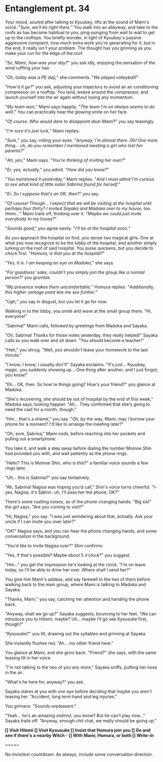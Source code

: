 # Entanglement pt. 34

Your mood, soured after talking to Kyuubey, lifts at the sound of Mami's voice. "*Sure, we'll be right there.*" You walk into an alleyway, and take to the roofs as has become habitual to you, ping-ponging from wall to wall to get up to the rooftops. You briefly wonder, in light of Kyuubey's passive aggressive complaint, how much extra work you're generating for it, but in the end, it really *isn't* your problem. The thought has you grinning as you make your run for the edge of the roof.

"*So, Mami, how was your day?*" you ask idly, enjoying the sensation of the wind ruffling your hair.

"*Oh, today was a PE day,*" she comments. "*We played volleyball!*"

"*How'd it go?*" you ask, adjusting your trajectory to avoid an air conditioning compressor on a rooftop. You land, weave around the compressor, and launch yourself into the air again without losing any momentum.

"*My team won,*" Mami says happily. "*The team I'm on always seems to do well.*" You can practically hear the glowing smile on her face.

"*Of course. Who would dare to disappoint dear Mami?*" you say teasingly.

"*I'm sure it's just luck,*" Mami replies.

"*Sure,*" you say, rolling your eyes. "*Anyway, I'm almost there. Oh! One more thing... uh, do you remember I mentioned meeting a girl who lost her parents?*"

"*Ah, yes,*" Mami says. "*You're thinking of inviting her over?*"

"*Er, yes, actually,*" you admit. "*How did you know?*"

"*You mentioned it yesterday,*" Mami replies. "*And I must admit I'm curious to see what kind of little sister Sabrina found for herself.*"

"*Er. So I suppose that's an OK, then?*" you say.

"*Of course! Though... I expect that we will be visiting at the hospital until perhaps four thirty? I invited Sayaka and Madoka over to my house, too. Hmm...*" Mami trails off, thinking over it. "*Maybe we could just invite everybody to my house?*"

"*Sounds good*," you agree easily. "*I'll be at the hospital soon.*"

As you approach the hospital on foot, you sense two magical girls. One at what you now recognize to be the lobby of the hospital, and another simply lurking on the roof of said hospital. You pulse quickens, but you decide to *check* first. "*Homura, is that you at the hospital?*"

"*Yes, it is. I am keeping an eye on Madoka,*" she says.

"*For goodness' sake, couldn't you simply join the group like a normal person?*" you grumble.

"*My presence makes them uncomfortable,*" Homura replies. "*Additionally, this higher vantage point lets me see further.*"

"*Ugh,*" you say in disgust, but you let it go for now.

Walking in to the lobby, you smile and wave at the small group there. "Hi, everyone!"

"Sabrina!" Mami calls, followed by greetings from Madoka and Sayaka.

"Oh, Sabrina! Thanks for those notes yesterday, they really helped!" Sayaka calls as you walk over and sit down. "You should become a teacher!"

"Heh," you shrug. "Well, *you* shouldn't leave your homework to the last minute."

"I know, I know, I usually don't!" Sayaka exclaims. "It's just... Kyuubey, magic, *you* suddenly showing up... One thing after another, and I just forgot, you know!"

"Eh... OK, then. So how're things going? How's your friend?" you glance at Madoka.

"She's recovering, she should be out of hospital by the end of this week," Madoka says, looking happier. "Ah... They confirmed that she's going to need the cast for a month, though."

"Hm... that's a shame," you say. "Oh, by the way, Mami, may I borrow your phone for a moment? I'd like to arrange the meeting later?"

"Oh, sure, Sabrina," Mami nods, before reaching into her pockets and pulling out a smartphone.

You take it, and walk a step away before dialing the number Momoe Shin had provided you with, and wait patiently as the phone rings.

"Hello? This is Momoe Shin, who is this?" a familiar voice sounds a few rings later.

"Uh... this is Sabrina?" you say tentatively.

"Ah, Sabrina! Nagisa was hoping you'd call," Shin's voice turns cheerful. "I- yes, Nagisa, it's Sabrin- uh, I'll pass her the phone, OK?"

There's some rustling noises, as of the phone changing hands. "Big sis!" the girl says. "Are you coming to visit?"

"Hi, Nagisa," you say. "I was just wondering about that, actually. Ask your uncle if I can invite you over later?"

"OK!" Nagisa says, and you can hear the phone changing hands, and some conversation in the background.

"You'd like to invite Nagisa over?" Shin confirms.

"Yes, if that's possible? Maybe about 5 o'clock?" you suggest.

"Hm..." you get the impression he's looking at the clock. "I'm on leave today, so I'll be able to drive her over. Where shall I send her?"

You give him Mami's addess, and say farewell to the two of them before walking back to the main group, where Mami is talking to Madoka and Sayaka.

"Thanks, Mami," you say, catching her attention and handing the phone back.

"Anyway, shall we go up?" Sayaka suggests, bouncing to her feet. "We can introduce you to Hitomi, maybe? Uh... maybe I'll go see Kyousuke first, though?"

"Kyousuke?" you lilt, drawing out the syllables and grinning at Sayaka.

She instantly flushes red. "Ah... my other friend here."

You glance at Mami, and she grins back. "Friend?" she says, with the same teasing lilt in her voice.

"I'm not talking to the two of you any more," Sayaka sniffs, putting her nose in the air.

"What's he here for, anyway?" you ask.

Sayaka stares at you with one eye before deciding that maybe you aren't teasing her. "Accident, long term hand and leg injuries."

You grimace. "Sounds unpleasant."

"Yeah... he's an amazing violinist, you know? But he can't play now\..." Sayaka trails off. "Anyway, enough chit chat, we really should be going up."

**\[] Visit Hitomi
\[] Visit Kyousuke
\[] Insist that Homura join you
\[] Go and see if there's a nearby Witch
\- \[] With Mami, Homura, or both
\[] Write-in**

\=====​

No invisitext countdown. As always, include some conversation direction.
